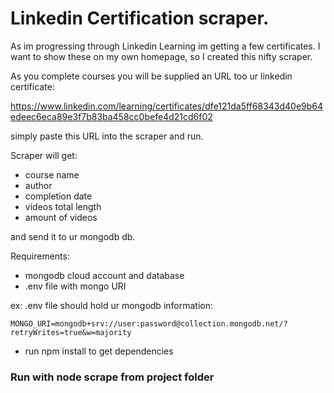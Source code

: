 # Linkedin Certification scraper.

As im progressing through Linkedin Learning im getting a few certificates. I want to show these on my own homepage, so I created this nifty scraper.

As you complete courses you will be supplied an URL too ur linkedin certificate:

https://www.linkedin.com/learning/certificates/dfe121da5ff68343d40e9b64edeec6eca89e3f7b83ba458cc0befe4d21cd6f02

simply paste this URL into the scraper and run.

Scraper will get: 
- course name
- author
- completion date
- videos total length
- amount of videos

and send it to ur mongodb db. 

Requirements:
- mongodb cloud account and database
- .env file with mongo URI

ex: .env file should hold ur mongodb information:

`MONGO_URI=mongodb+srv://user:password@collection.mongodb.net/?retryWrites=true&w=majority`

- run npm install to get dependencies

### Run with node scrape from project folder